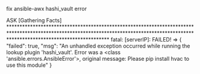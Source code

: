 fix ansible-awx hashi_vault error

ASK [Gathering Facts] *************************************************************************************************************************************************************************************
fatal: [serverIP]: FAILED! => {
    "failed": true,
    "msg": "An unhandled exception occurred while running the lookup plugin 'hashi_vault'. Error was a <class 'ansible.errors.AnsibleError'>, original message: Please pip install hvac to use this module"
}
